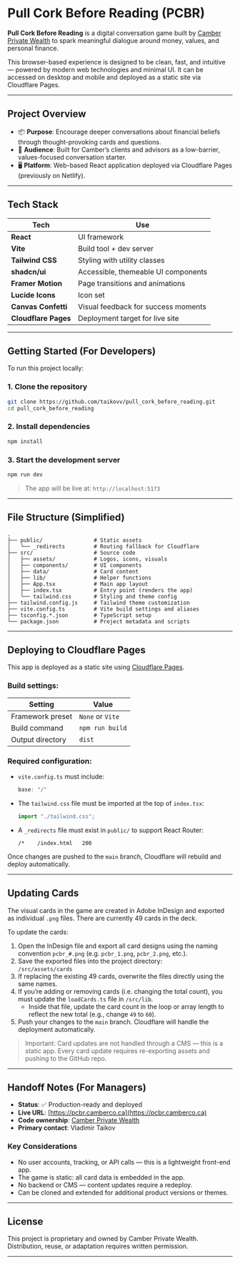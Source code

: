 # Pull Cork Before Reading (PCBR)

**Pull Cork Before Reading** is a digital conversation game built by [Camber Private Wealth](https://www.camberco.ca/) to spark meaningful dialogue around money, values, and personal finance.

This browser-based experience is designed to be clean, fast, and intuitive — powered by modern web technologies and minimal UI. It can be accessed on desktop and mobile and deployed as a static site via Cloudflare Pages.

---

## Project Overview

- 📦 **Purpose**: Encourage deeper conversations about financial beliefs through thought-provoking cards and questions.
- 🧠 **Audience**: Built for Camber’s clients and advisors as a low-barrier, values-focused conversation starter.
- 🖥️ **Platform**: Web-based React application deployed via Cloudflare Pages (previously on Netlify).

---

## Tech Stack

| Tech              | Use                                  |
|------------------|---------------------------------------|
| **React**         | UI framework                         |
| **Vite**          | Build tool + dev server              |
| **Tailwind CSS**  | Styling with utility classes         |
| **shadcn/ui**     | Accessible, themeable UI components  |
| **Framer Motion** | Page transitions and animations      |
| **Lucide Icons**  | Icon set                             |
| **Canvas Confetti** | Visual feedback for success moments |
| **Cloudflare Pages** | Deployment target for live site    |

---

## Getting Started (For Developers)

To run this project locally:

### 1. Clone the repository

```bash
git clone https://github.com/taikovv/pull_cork_before_reading.git
cd pull_cork_before_reading
```

### 2. Install dependencies

```bash
npm install
```

### 3. Start the development server

```bash
npm run dev
```

> The app will be live at: `http://localhost:5173`

---

## File Structure (Simplified)

```
.
├── public/                # Static assets
│   └── _redirects         # Routing fallback for Cloudflare
├── src/                   # Source code
│   ├── assets/            # Logos, icons, visuals
│   ├── components/        # UI components
│   ├── data/              # Card content
│   ├── lib/               # Helper functions
│   ├── App.tsx            # Main app layout
│   ├── index.tsx          # Entry point (renders the app)
│   └── tailwind.css       # Styling and theme config
├── tailwind.config.js     # Tailwind theme customization
├── vite.config.ts         # Vite build settings and aliases
├── tsconfig.*.json        # TypeScript setup
└── package.json           # Project metadata and scripts
```

---

## Deploying to Cloudflare Pages

This app is deployed as a static site using [Cloudflare Pages](https://pages.cloudflare.com/).

### Build settings:

| Setting            | Value             |
|--------------------|-------------------|
| Framework preset   | `None` or `Vite`  |
| Build command      | `npm run build`   |
| Output directory   | `dist`            |

### Required configuration:

- `vite.config.ts` must include:
  ```ts
  base: "/"
  ```
- The `tailwind.css` file must be imported at the top of `index.tsx`:
  ```ts
  import "./tailwind.css";
  ```
- A `_redirects` file must exist in `public/` to support React Router:
  ```
  /*    /index.html   200
  ```

Once changes are pushed to the `main` branch, Cloudflare will rebuild and deploy automatically.

---

## Updating Cards

The visual cards in the game are created in Adobe InDesign and exported as individual `.png` files. There are currently 49 cards in the deck.

To update the cards:

1. Open the InDesign file and export all card designs using the naming convention `pcbr_#.png` (e.g. `pcbr_1.png`, `pcbr_2.png`, etc.).
2. Save the exported files into the project directory:  
   `/src/assets/cards`
3. If replacing the existing 49 cards, overwrite the files directly using the same names.
4. If you’re adding or removing cards (i.e. changing the total count), you must update the `loadCards.ts` file in `/src/lib`.
   - Inside that file, update the card count in the loop or array length to reflect the new total (e.g., change `49` to `60`).
5. Push your changes to the `main` branch. Cloudflare will handle the deployment automatically.

> Important: Card updates are not handled through a CMS — this is a static app. Every card update requires re-exporting assets and pushing to the GitHub repo.

---

## Handoff Notes (For Managers)

- **Status**: ✅ Production-ready and deployed  
- **Live URL**: [https://pcbr.camberco.ca](https://pcbr.camberco.ca)  
- **Code ownership**: [Camber Private Wealth](https://www.camberco.ca/)  
- **Primary contact**: Vladimir Taikov

### Key Considerations

- No user accounts, tracking, or API calls — this is a lightweight front-end app.
- The game is static: all card data is embedded in the app.
- No backend or CMS — content updates require a redeploy.
- Can be cloned and extended for additional product versions or themes.

---

## License

This project is proprietary and owned by Camber Private Wealth.  
Distribution, reuse, or adaptation requires written permission.

---
